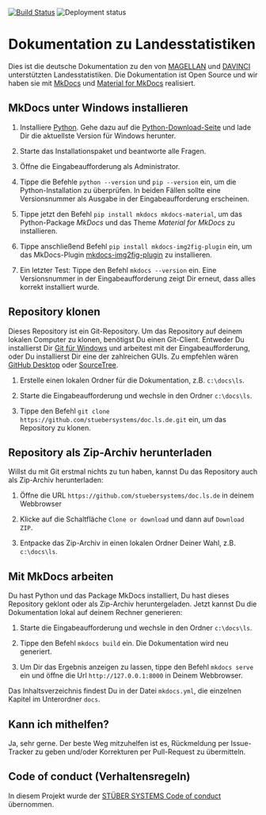 [![Build Status](https://dev.azure.com/stuebersystems/Websites/_apis/build/status/docs/doc.ls.de?branchName=master)](https://dev.azure.com/stuebersystems/Websites/_build/latest?definitionId=52&branchName=master)
![Deployment status](https://vsrm.dev.azure.com/stuebersystems/_apis/public/Release/badge/2cc87afa-9a3b-472b-8a3c-3eca48b22dd6/8/9)

# Dokumentation zu Landesstatistiken

Dies ist die deutsche Dokumentation zu den von [MAGELLAN](https://magellan.stueber.de) und [DAVINCI](https://davinci.stueber.de) unterstützten Landesstatistiken. Die Dokumentation ist Open Source und wir haben sie mit [MkDocs](https://www.mkdocs.org) und [Material for MkDocs](https://squidfunk.github.io/mkdocs-material) realisiert.

## MkDocs unter Windows installieren

1. Installiere [Python](https://www.python.org). Gehe dazu auf die [Python-Download-Seite](https://www.python.org/downloads/) und lade Dir die aktuellste Version für Windows herunter. 

2. Starte das Installationspaket und beantworte alle Fragen.

3. Öffne die Eingabeaufforderung als Administrator.

4. Tippe die Befehle `python --version` und `pip --version` ein, um die Python-Installation zu überprüfen. In beiden Fällen sollte eine Versionsnummer als Ausgabe in der Eingabeaufforderung erscheinen.

5. Tippe jetzt den Befehl `pip install mkdocs mkdocs-material`, um das Python-Package *MkDocs* und das Theme *Material for MkDocs* zu installieren.

6. Tippe anschließend Befehl `pip install mkdocs-img2fig-plugin` ein, um das MkDocs-Plugin [mkdocs-img2fig-plugin](https://github.com/stuebersystems/mkdocs-img2fig-plugin) zu installieren.

7. Ein letzter Test: Tippe den Befehl `mkdocs --version` ein. Eine Versionsnummer in der Eingabeaufforderung zeigt Dir erneut, dass alles korrekt installiert wurde.

## Repository klonen

Dieses Repository ist ein Git-Repository. Um das Repository auf deinem lokalen Computer zu klonen, benötigst Du einen Git-Client. Entweder Du installierst Dir [Git für Windows](https://gitforwindows.org/) und arbeitest mit der Eingabeaufforderung, oder Du installierst Dir eine der zahlreichen GUIs. Zu empfehlen wären [GitHub Desktop](https://desktop.github.com) oder [SourceTree](https://www.sourcetreeapp.com).

1. Erstelle einen lokalen Ordner für die Dokumentation, z.B. `c:\docs\ls`.

2. Starte die Eingabeaufforderung und wechsle in den Ordner `c:\docs\ls`.

3. Tippe den Befehl `git clone https://github.com/stuebersystems/doc.ls.de.git` ein, um das Repository zu klonen.

## Repository als Zip-Archiv herunterladen

Willst du mit Git erstmal nichts zu tun haben, kannst Du das Repository auch als Zip-Archiv herunterladen:

1. Öffne die URL `https://github.com/stuebersystems/doc.ls.de` in deinem Webbrowser

2. Klicke auf die Schaltfläche `Clone or download` und dann auf `Download ZIP`.

3. Entpacke das Zip-Archiv in einen lokalen Ordner Deiner Wahl, z.B. `c:\docs\ls`.

## Mit MkDocs arbeiten

Du hast Python und das Package MkDocs installiert, Du hast dieses Repository geklont oder als Zip-Archiv heruntergeladen. Jetzt kannst Du die Dokumentation lokal auf deinem Rechner generieren:

1. Starte die Eingabeaufforderung und wechsle in den Ordner `c:\docs\ls`.

2. Tippe den Befehl `mkdocs build` ein. Die Dokumentation wird neu generiert.

3. Um Dir das Ergebnis anzeigen zu lassen, tippe den Befehl `mkdocs serve` ein und öffne die Url `http://127.0.0.1:8000` in Deinem Webbrowser.

Das Inhaltsverzeichnis findest Du in der Datei `mkdocs.yml`, die einzelnen Kapitel im Unterordner `docs`. 

## Kann ich mithelfen?

Ja, sehr gerne. Der beste Weg mitzuhelfen ist es, Rückmeldung per Issue-Tracker zu geben und/oder Korrekturen per Pull-Request zu übermitteln.

## Code of conduct (Verhaltensregeln)

In diesem Projekt wurde der [STÜBER SYSTEMS Code of conduct](https://www.stueber.de/code-of-conduct.php) übernommen.
